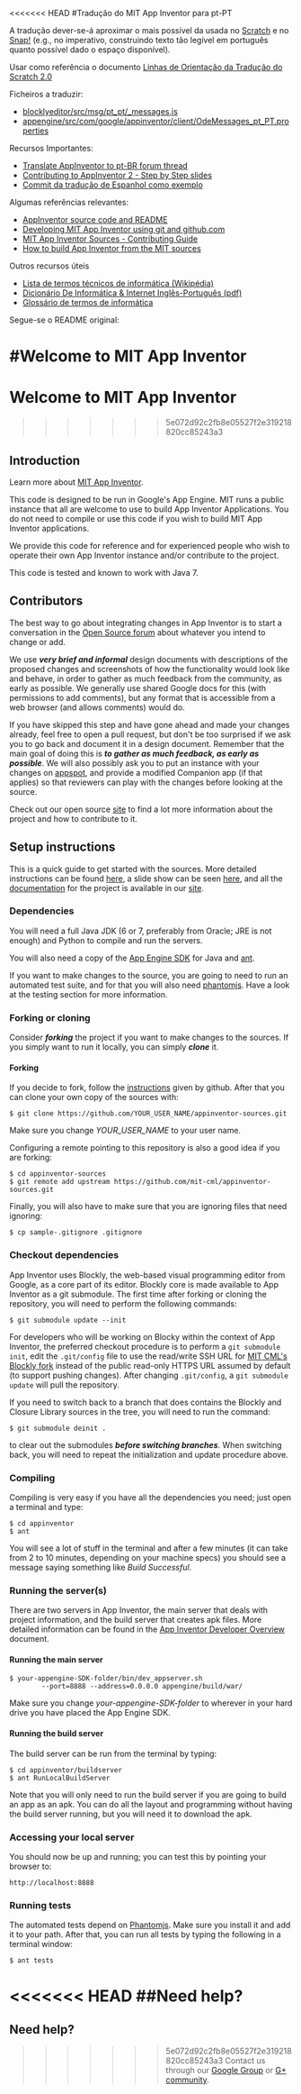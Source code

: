 <<<<<<< HEAD
#Tradução do MIT App Inventor para pt-PT

A tradução dever-se-á aproximar o mais possível da usada no [Scratch](https://scratch.mit.edu/) e no [Snap!](https://snap.berkeley.edu/)  (e.g., no imperativo, construindo texto tão legível em português quanto possível dado o espaço disponível). 

Usar como referência o documento [Linhas de Orientação da Tradução do Scratch 2.0](https://docs.google.com/document/d/14fb6c3ChDMZr8zJD1GM46tTkgn7uuuDOi4Pxhte7hHQ/edit?usp=sharing)

Ficheiros a traduzir:

- [blocklyeditor/src/msg/pt_pt/_messages.js](https://github.com/CoderDojoLX/appinventor-sources/blob/pt-pt_translation/appinventor/blocklyeditor/src/msg/pt_pt/_messages.js) 
- [appengine/src/com/google/appinventor/client/OdeMessages_pt_PT.properties](https://github.com/CoderDojoLX/appinventor-sources/blob/pt-pt_translation/appinventor/appengine/src/com/google/appinventor/client/OdeMessages_pt_PT.properties)

Recursos Importantes:

- [Translate AppInventor to pt-BR forum thread](https://groups.google.com/forum/#!searchin/app-inventor-open-source-dev/Translate$20AppInventor/app-inventor-open-source-dev/-OfKg9a9ld4/-zxPac7LuvgJ)
- [Contributing to AppInventor 2 -  Step by Step slides](http://josmas.github.io/contributingToAppInventor2)
- [Commit da tradução de Espanhol como exemplo](https://github.com/mit-cml/appinventor-sources/commit/45a724970bc1f1a858beadfccf305e666eb4ee2e)

Algumas referências relevantes:

- [AppInventor source code and README](https://github.com/mit-cml/appinventor-sources)
- [Developing MIT App Inventor using git and github.com](https://docs.google.com/document/d/1sAw0QObTxTWqRX7GQRCa2z9TIV2r5AKT9UKMFF1acZI/pub)
- [MIT App Inventor Sources - Contributing Guide](http://appinventor.mit.edu/appinventor-sources/)
- [How to build App Inventor from the MIT sources](https://docs.google.com/document/pub?id=1Xc9yt02x3BRoq5m1PJHBr81OOv69rEBy8LVG_84j9jc)

Outros recursos úteis

- [Lista de termos técnicos de informática (Wikipédia)](https://pt.wikipedia.org/wiki/Ajuda:Guia_de_tradu%C3%A7%C3%A3o/Lista_de_termos_t%C3%A9cnicos_de_inform%C3%A1tica)
- [Dicionário De Informática & Internet Inglês-Português (pdf)](http://comp.ist.utl.pt/aaa/Prog/Dicion%E1rio%20De%20Inform%E1tica%20&%20Internet%20Ingl%EAs-Portugu%EAs.pdf)
- [Glossário de termos de informática](http://quark.fe.up.pt/orca/index.pt.html)

Segue-se o README original:

#Welcome to MIT App Inventor
=======
# Welcome to MIT App Inventor
>>>>>>> 5e072d92c2fb8e05527f2e319218820cc85243a3

## Introduction

Learn more about [MIT App Inventor](http://appinventor.mit.edu).

This code is designed to be run in Google's App Engine. MIT runs a
public instance that all are welcome to use to build App Inventor
Applications. You do not need to compile or use this code if you wish
to build MIT App Inventor applications.

We provide this code for reference and for experienced people who wish
to operate their own App Inventor instance and/or contribute to the project.

This code is tested and known to work with Java 7.

## Contributors
The best way to go about integrating changes in App Inventor is to start a conversation in the [Open Source forum](https://groups.google.com/forum/#!forum/app-inventor-open-source-dev) about whatever you intend to change or add.

We use ***very brief and informal*** design documents with descriptions of the proposed changes and screenshots of how the functionality would look like and behave, in order to gather as much feedback from the community, as early as possible. We generally use shared Google docs for this (with permissions to add comments), but any format that is accessible from a web browser (and allows comments) would do.

If you have skipped this step and have gone ahead and made your changes already, feel free to open a pull request, but don't be too surprised if we ask you to go back and document it in a design document. Remember that the main goal of doing this is ***to gather as much feedback, as early as possible***. We will also possibly ask you to put an instance with your changes on [appspot](http://appspot.com), and provide a modified Companion app (if that applies) so that reviewers can play with the changes before looking at the source.

Check out our open source [site](http://appinventor.mit.edu/appinventor-sources/) to find a lot more information about the project and how to contribute to it.

## Setup instructions

This is a quick guide to get started with the sources. More detailed instructions can be found [here](https://docs.google.com/document/pub?id=1Xc9yt02x3BRoq5m1PJHBr81OOv69rEBy8LVG_84j9jc), a slide show can be seen [here](http://josmas.github.io/contributingToAppInventor2/#/), and all the [documentation](http://appinventor.mit.edu/appinventor-sources/#documentation) for the project is available in our [site](http://appinventor.mit.edu/appinventor-sources/).

### Dependencies
You will need a full Java JDK (6 or 7, preferably from Oracle; JRE is not enough) and Python to compile and run the servers.

You will also need a copy of the [App Engine SDK](https://developers.google.com/appengine/downloads) for Java and [ant](http://ant.apache.org/).

If you want to make changes to the source, you are going to need to run an automated test suite, and for that you will also need [phantomjs](http://phantomjs.org/). Have a look at the testing section for more information.

### Forking or cloning
Consider ***forking*** the project if you want to make changes to the sources. If you simply want to run it locally, you can simply ***clone*** it.

#### Forking
If you decide to fork, follow the [instructions](https://help.github.com/articles/fork-a-repo) given by github. After that you can clone your own copy of the sources with:

    $ git clone https://github.com/YOUR_USER_NAME/appinventor-sources.git

Make sure you change *YOUR_USER_NAME* to your user name.

Configuring a remote pointing to this repository is also a good idea if you are forking:

    $ cd appinventor-sources
    $ git remote add upstream https://github.com/mit-cml/appinventor-sources.git

Finally, you will also have to make sure that you are ignoring files that need ignoring:

    $ cp sample-.gitignore .gitignore

### Checkout dependencies
App Inventor uses Blockly, the web-based visual programming editor from Google, as a core part of its editor. Blockly core is made available to App Inventor as a git submodule. The first time after forking or cloning the repository, you will need to perform the following commands:

    $ git submodule update --init

For developers who will be working on Blocky within the context of App Inventor, the preferred checkout procedure is to perform a `git submodule init`, edit the `.git/config` file to use the read/write SSH URL for [MIT CML's Blockly fork](https://github.com/mit-cml/blockly) instead of the public read-only HTTPS URL assumed by default (to support pushing changes). After changing `.git/config`, a `git submodule update` will pull the repository.

If you need to switch back to a branch that does contains the Blockly and Closure Library sources in the tree, you will need to run the command:

    $ git submodule deinit .

to clear out the submodules ___before switching branches___. When switching back, you will need to repeat the initialization and update procedure above.

### Compiling
Compiling is very easy if you have all the dependencies you need; just open a terminal and type:

    $ cd appinventor
    $ ant

You will see a lot of stuff in the terminal and after a few minutes (it can take from 2 to 10 minutes, depending on your machine specs) you should see a message saying something like *Build Successful*.

### Running the server(s)
There are two servers in App Inventor, the main server that deals with project information, and the build server that creates apk files. More detailed information can be found in the [App Inventor Developer Overview](https://docs.google.com/document/d/1hIvAtbNx-eiIJcTA2LLPQOawctiGIpnnt0AvfgnKBok/pub) document.

#### Running the main server

    $ your-appengine-SDK-folder/bin/dev_appserver.sh
            --port=8888 --address=0.0.0.0 appengine/build/war/

Make sure you change *your-appengine-SDK-folder* to wherever in your hard drive you have placed the App Engine SDK.

#### Running the build server
The build server can be run from the terminal by typing:

    $ cd appinventor/buildserver
    $ ant RunLocalBuildServer

Note that you will only need to run the build server if you are going to build an app as an apk. You can do all the layout and programming without having the build server running, but you will need it to download the apk.

### Accessing your local server
You should now be up and running; you can test this by pointing your browser to:

    http://localhost:8888

### Running tests
The automated tests depend on [Phantomjs](http://phantomjs.org/). Make sure you install it and add it to your path. After that, you can run all tests by typing the following in a terminal window:

    $ ant tests

<<<<<<< HEAD
##Need help?
=======
## Need help?
>>>>>>> 5e072d92c2fb8e05527f2e319218820cc85243a3
Contact us through our [Google Group](https://groups.google.com/forum/#!forum/app-inventor-open-source-dev) or [G+ community](https://plus.google.com/u/0/b/116831753302186936352/116831753302186936352/posts).
